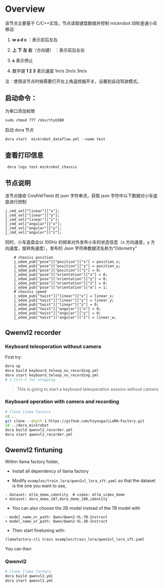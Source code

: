 # Overview

该节点主要基于 C/C++实现，节点读取键盘数据并控制 mickrobot 四轮差速小车移动

1. **w a d x** ：表示前后左右

2. **上 下 左 右**（方向键） ：表示前后左右

3. **s** 表示停止

4. 数字键 **1 2 3** 表示速度 1m/s 2m/s 3m/s

注：使用该节点时候需要打开左上角遥控器开关，设置到自动驾驶模式。

## 启动命令：

为串口添加权限

```
sudo chmod 777 /dev/ttyUSB0
```

启动 dora 节点

```
dora start  mickrobot_dataflow.yml --name test
```

## 查看打印信息

```
 dora logs test mickrobot_chassis
```

## 节点说明

该节点接收 CmdVelTwist 的 json 字符串流，获取 json 字符中以下数据对小车底盘进行控制

```
j_cmd_vel["linear"]["x"];
j_cmd_vel["linear"]["y"];
j_cmd_vel["linear"]["z"];
j_cmd_vel["angular"]["x"];
j_cmd_vel["angular"]["y"];
j_cmd_vel["angular"]["z"];
```

同时，小车底盘会以 100Hz 的频率对外发布小车的状态信息（x 方向速度，y 方向速度，旋转角速度），发布的 Json 字符串数据流名称为“Odometry”

```
	# chassis position
	j_odom_pub["pose"]["position"]["x"] = position_x;
	j_odom_pub["pose"]["position"]["y"] = position_y;
	j_odom_pub["pose"]["position"]["z"] = 0;
	j_odom_pub["pose"]["orientation"]["x"] = 0;
	j_odom_pub["pose"]["orientation"]["y"] = 0;
	j_odom_pub["pose"]["orientation"]["z"] = 0;
	j_odom_pub["pose"]["orientation"]["w"] = 1;
	# chassis speed
	j_odom_pub["twist"]["linear"]["x"] = linear_x;
	j_odom_pub["twist"]["linear"]["y"] = linear_y;
	j_odom_pub["twist"]["linear"]["z"] = 0;
	j_odom_pub["twist"]["angular"]["x"] = 0;
	j_odom_pub["twist"]["angular"]["y"] = 0;
	j_odom_pub["twist"]["angular"]["z"] = linear_w;
```

## Qwenvl2 recorder

### Keyboard teleoperation without camera

First try:

```bash
dora up
dora build keyboard_teleop_no_recording.yml
dora start keyboard_teleop_no_recording.yml
# 2 Ctrl-C for stopping
```

> This is going to start a keyboard teleoperation session without camera

### Keyboard operation with camera and recording

```bash
# Clone llama factory
cd ..
git clone --depth 1 https://github.com/hiyouga/LLaMA-Factory.git
cd ../dora_mickrobot
dora build qwenvl2_recorder.yml
dora start qwenvl2_recorder.yml
```

## Qwenvl2 fintuning

Within llama factory folder,

- Install all dependency of llama factory

- Modify `examples/train_lora/qwen2vl_lora_sft.yaml` so that the dataset is the one you want to use,

```yaml,diff
- dataset: mllm_demo,identity  # video: mllm_video_demo
+ dataset: dora_demo_107,dora_demo_108,identity`
```

- You can also choose the 2B model instead of the 7B model with

```yaml,diff
- model_name_or_path: Qwen/Qwen2-VL-7B-Instruct
+ model_name_or_path: Qwen/Qwen2-VL-2B-Instruct
```

- Then start finetuning with:

```bash
llamafactory-cli train examples/train_lora/qwen2vl_lora_sft.yaml
```

You can then

### Qwenvl2

```bash
# Clone llama factory
dora build qwenvl2.yml
dora start qwenvl2.yml
```
